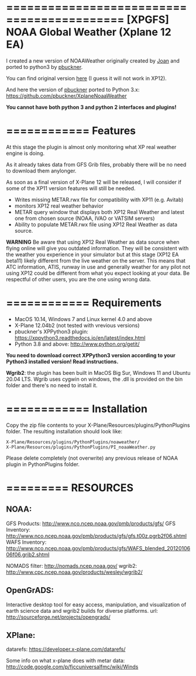===========================================
[XPGFS] NOAA Global Weather (Xplane 12 EA)
===========================================

I created a new version of NOAAWeather originally created by [Joan](https://github.com/joanpc) and ported to python3 by [pbuckner](https://github.com/pbuckner).

You can find original version [here](http://x-plane.joanpc.com/plugins/xpgfs-noaa-weather) (I guess it will not work in XP12).

And here the version of [pbuckner](https://github.com/pbuckner) ported to Python 3.x:
https://github.com/pbuckner/XplaneNoaaWeather

**You cannot have both python 3 and python 2 interfaces and plugins!**

============
Features
============

At this stage the plugin is almost only monitoring what XP real weather engine is doing.

As it already takes data from GFS Grib files, probably there will be no need to download them anylonger.

As soon as a final version of X-Plane 12 will be released, I will consider if some of the XP11 version features will still be needed.

- Writes missing METAR.rwx file for compatibility with XP11 (e.g. Avitab)
- monitors XP12 real weather behavior
- METAR query window that displays both XP12 Real Weather and latest one from chosen source (NOAA, IVAO or VATSIM servers)
- Ability to populate METAR.rwx file using XP12 Real Weather as data source.

**WARNING**
Be aware that using XP12 Real Weather as data source when flying online will give you outdated information. They will be consistent with the weather you experience in your simulator but at this stage (XP12 EA beta11) likely different from the live weather on the server.
This means that ATC information, ATIS, runway in use and generally weather for any pilot not using XP12 could be different from what you expect looking at your data.
Be respectful of other users, you are the one using wrong data.

============
Requirements
============
- MacOS 10.14, Windows 7 and Linux kernel 4.0 and above
- X-Plane 12.04b2 (not tested with vrevious versions) 
- pbuckner's XPPython3 plugin:
https://xppython3.readthedocs.io/en/latest/index.html
- Python 3.8 and above:
http://www.python.org/getit/

**You need to download correct XPPython3 version according to your Python3 installed version!
Read instructions.**

**Wgrib2**: 
the plugin has been built in MacOS Big Sur, Windows 11 and Ubuntu 20.04 LTS.
Wgrib uses cygwin on windows, the .dll is provided on the
bin folder and there's no need to install it.

============
Installation
============

Copy the zip file contents to your X-Plane/Resources/plugins/PythonPlugins folder.
The resulting installation should look like:

    X-Plane/Resources/plugins/PythonPlugins/noaweather/
    X-Plane/Resources/plugins/PythonPlugins/PI_noaaWeather.py

Please delete completely (not overwrite) any previous release of NOAA plugin in PythonPlugins folder.

=========
RESOURCES
=========

NOAA:
-----
GFS Products:     http://www.nco.ncep.noaa.gov/pmb/products/gfs/
GFS Inventory:    http://www.nco.ncep.noaa.gov/pmb/products/gfs/gfs.t00z.pgrb2f06.shtml
WAFS Inventory:   http://www.nco.ncep.noaa.gov/pmb/products/gfs/WAFS_blended_2012010606f06.grib2.shtml

NOMADS filter: http://nomads.ncep.noaa.gov/
wgrib2:        http://www.cpc.ncep.noaa.gov/products/wesley/wgrib2/

OpenGrADS:
----------
Interactive desktop tool for easy access, manipulation, and visualization of
earth science data and wgrib2 builds for diverse platforms.
url:           http://sourceforge.net/projects/opengrads/


XPlane:
-------
datarefs:      https://developer.x-plane.com/datarefs/

Some info on what x-plane does with metar data:
               http://code.google.com/p/fjccuniversalfmc/wiki/Winds
